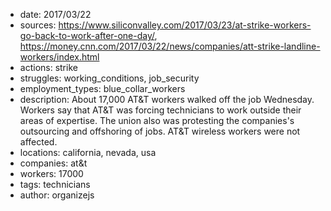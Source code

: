 - date: 2017/03/22
- sources: https://www.siliconvalley.com/2017/03/23/at-strike-workers-go-back-to-work-after-one-day/, https://money.cnn.com/2017/03/22/news/companies/att-strike-landline-workers/index.html
- actions: strike
- struggles: working_conditions, job_security
- employment_types: blue_collar_workers
- description: About 17,000 AT&T workers walked off the job Wednesday. Workers say that AT&T was forcing technicians to work outside their areas of expertise. The union also was protesting the companies's outsourcing and offshoring of jobs. AT&T wireless workers were not affected.
- locations: california, nevada, usa
- companies: at&t
- workers: 17000
- tags: technicians
- author: organizejs
